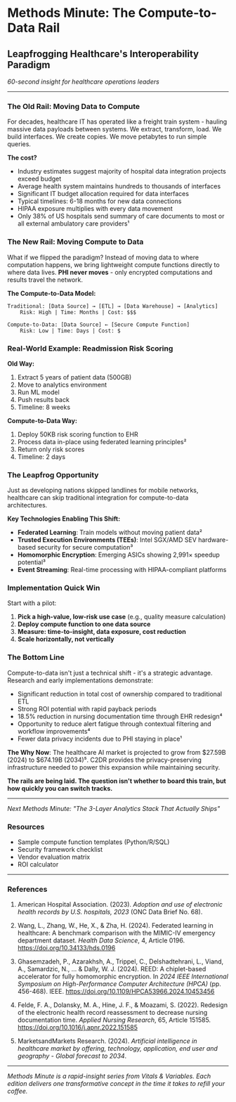 # Methods Minute: The Compute-to-Data Rail
## Leapfrogging Healthcare's Interoperability Paradigm

*60-second insight for healthcare operations leaders*

---

### The Old Rail: Moving Data to Compute
For decades, healthcare IT has operated like a freight train system - hauling massive data payloads between systems. We extract, transform, load. We build interfaces. We create copies. We move petabytes to run simple queries.

**The cost?** 
- Industry estimates suggest majority of hospital data integration projects exceed budget
- Average health system maintains hundreds to thousands of interfaces
- Significant IT budget allocation required for data interfaces
- Typical timelines: 6-18 months for new data connections
- HIPAA exposure multiplies with every data movement
- Only 38% of US hospitals send summary of care documents to most or all external ambulatory care providers¹

### The New Rail: Moving Compute to Data
What if we flipped the paradigm? Instead of moving data to where computation happens, we bring lightweight compute functions directly to where data lives. **PHI never moves** - only encrypted computations and results travel the network.

**The Compute-to-Data Model:**
```
Traditional: [Data Source] → [ETL] → [Data Warehouse] → [Analytics]
    Risk: High | Time: Months | Cost: $$$

Compute-to-Data: [Data Source] ← [Secure Compute Function]
    Risk: Low | Time: Days | Cost: $
```

### Real-World Example: Readmission Risk Scoring
**Old Way:** 
1. Extract 5 years of patient data (500GB)
2. Move to analytics environment
3. Run ML model
4. Push results back
5. Timeline: 8 weeks

**Compute-to-Data Way:**
1. Deploy 50KB risk scoring function to EHR
2. Process data in-place using federated learning principles²
3. Return only risk scores
4. Timeline: 2 days

### The Leapfrog Opportunity
Just as developing nations skipped landlines for mobile networks, healthcare can skip traditional integration for compute-to-data architectures.

**Key Technologies Enabling This Shift:**
- **Federated Learning**: Train models without moving patient data²
- **Trusted Execution Environments (TEEs)**: Intel SGX/AMD SEV hardware-based security for secure computation³
- **Homomorphic Encryption**: Emerging ASICs showing 2,991× speedup potential³
- **Event Streaming**: Real-time processing with HIPAA-compliant platforms

### Implementation Quick Win
Start with a pilot:
1. **Pick a high-value, low-risk use case** (e.g., quality measure calculation)
2. **Deploy compute function to one data source**
3. **Measure: time-to-insight, data exposure, cost reduction**
4. **Scale horizontally, not vertically**

### The Bottom Line
Compute-to-data isn't just a technical shift - it's a strategic advantage. Research and early implementations demonstrate:
- Significant reduction in total cost of ownership compared to traditional ETL
- Strong ROI potential with rapid payback periods
- 18.5% reduction in nursing documentation time through EHR redesign⁴
- Opportunity to reduce alert fatigue through contextual filtering and workflow improvements⁴
- Fewer data privacy incidents due to PHI staying in place¹

**The Why Now**: The healthcare AI market is projected to grow from $27.59B (2024) to $674.19B (2034)⁵. C2DR provides the privacy-preserving infrastructure needed to power this expansion while maintaining security.

**The rails are being laid. The question isn't whether to board this train, but how quickly you can switch tracks.**

---

*Next Methods Minute: "The 3-Layer Analytics Stack That Actually Ships"*

### Resources
- Sample compute function templates (Python/R/SQL)
- Security framework checklist
- Vendor evaluation matrix
- ROI calculator

---

### References

1. American Hospital Association. (2023). *Adoption and use of electronic health records by U.S. hospitals, 2023* (ONC Data Brief No. 68).

2. Wang, L., Zhang, W., He, X., & Zha, H. (2024). Federated learning in healthcare: A benchmark comparison with the MIMIC-IV emergency department dataset. *Health Data Science*, 4, Article 0196. https://doi.org/10.34133/hds.0196

3. Ghasemzadeh, P., Azarakhsh, A., Trippel, C., Delshadtehrani, L., Viand, A., Samardzic, N., ... & Dally, W. J. (2024). REED: A chiplet-based accelerator for fully homomorphic encryption. In *2024 IEEE International Symposium on High-Performance Computer Architecture (HPCA)* (pp. 456-468). IEEE. https://doi.org/10.1109/HPCA53966.2024.10453456

4. Felde, F. A., Dolansky, M. A., Hine, J. F., & Moazami, S. (2022). Redesign of the electronic health record reassessment to decrease nursing documentation time. *Applied Nursing Research*, 65, Article 151585. https://doi.org/10.1016/j.apnr.2022.151585

5. MarketsandMarkets Research. (2024). *Artificial intelligence in healthcare market by offering, technology, application, end user and geography - Global forecast to 2034*.

---

*Methods Minute is a rapid-insight series from Vitals & Variables. Each edition delivers one transformative concept in the time it takes to refill your coffee.*